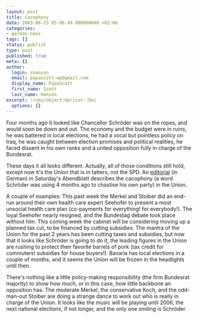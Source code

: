 ```yaml
---
layout: post
title: Cacophony
date: 2003-06-23 05:06:49.000000000 +02:00
categories:
- german news
tags: []
status: publish
type: post
published: true
meta: {}
author:
  login: shanson
  email: papascott-wp@gmail.com
  display_name: PapaScott
  first_name: Scott
  last_name: Hanson
excerpt: !ruby/object:Hpricot::Doc
  options: {}
---
```

<p>Four months ago it looked like Chancellor Schröder was on the ropes, and would soon be down and out. The economy and the budget were in ruins, he was battered  in local elections, he had a vocal but pointless policy on Iraq, he was caught between election promises and political realities, he faced dissent in his own ranks and a united opposition fully in charge of the Bundesrat. </p>
<p>These days it all looks different. Actually, all of those conditions still hold, except now it's the Union that is in tatters, not the SPD. An <a title="Im Chor der Union stimmt kaum noch ein Ton" href="http://www.abendblatt.de/daten/2003/06/21/178931.html">editorial</a> (in German) in Saturday's Abendblatt describes the cacophony (a word Schröder was using 4 months ago to chastise his own party) in the Union.</p>
<p>A couple of examples: This past week the Merkel and Stoiber did an end-run around their own health care expert Seehofer to present a most unsocial health care plan (co-payments for everything! for everybody!). The loyal Seehofer nearly resigned, and the Bundestag debate took place without him. This coming week the cabinet will be considering moving up a planned tax cut, to be financed by cutting subsidies. The mantra of the Union for the past 2 years has been cutting taxes and subsidies, but now that it looks like Schröder is going to do it, the leading figures in the Union are rushing to protect their favorite barrels of pork (tax credit for commuters! subsidies for house buyers!). Bavaria has local elections in a couple of months, and it seems the Union will be frozen in the headlights until then.</p>
<p>There's nothing like a little policy-making responsibility (the firm Bundesrat majority) to show how much, or in this case, how little backbone an opposition has. The moderate Merkel, the conservative Koch, and the odd-man-out Stoiber are doing a strange dance to work out who is really in charge of the Union. It looks like the music will be playing until 2006, the next national elections, if not longer, and the only one smiling is Schröder.</p>
